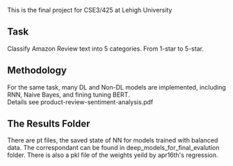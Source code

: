 This is the final project for CSE3/425 at Lehigh University

## Task
Classify Amazon Review text into 5 categories. From 1-star to 5-star.

## Methodology
For the same task, many DL and Non-DL models are implemented, including RNN, Naive Bayes, and fining tuning BERT. \
Details see product-review-sentiment-analysis.pdf 

## The Results Folder
There are pt files, the saved state of NN for models trained with balanced data. The correspondant can be found in deep_models_for_final_evalution folder.
There is also a pkl file of the weights yeild by apr16th's regression. 
